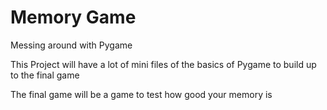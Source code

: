 # Memory Game
 
Messing around with Pygame 

This Project will have a lot of mini files of the basics of Pygame to build up to the final game

The final game will be a game to test how good your memory is 
